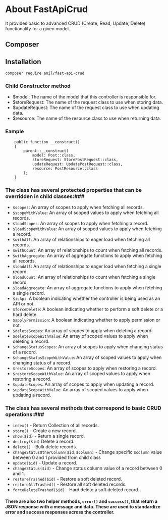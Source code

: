 # About FastApiCrud #

It provides basic to advanced CRUD (Create, Read, Update, Delete) functionality for a given model.

## Composer ##  

## Installation ##

```apacheconf
composer require anil/fast-api-crud
```
### Child Constructor method ####
* $model: The name of the model that this controller is responsible for.
* $storeRequest: The name of the request class to use when storing data.
* $updateRequest: The name of the request class to use when updating data.
* $resource: The name of the resource class to use when returning data.

### Eample ###

```apacheconf
    public function __construct()
    {
        parent::__construct(
            model: Post::class,
            storeRequest: StorePostRequest::class,
            updateRequest: UpdatePostRequest::class,
            resource: PostResource::class
        );
    }

```

### The class has several protected properties that can be overridden in child classes:###


* ```$scopes```: An array of scopes to apply when fetching all records.
* ```$scopeWithValue```: An array of scoped values to apply when fetching all records.
* ```$loadScopes```: An array of scopes to apply when fetching a record.
* ```$loadScopeWithValue```: An array of scoped values to apply when fetching a record.
* ```$withAll```: An array of relationships to eager load when fetching all records.
* ```$withCount```: An array of relationships to count when fetching all records.
* ```$withAggregate```: An array of aggregate functions to apply when fetching all records.
* ```$loadAll```: An array of relationships to eager load when fetching a single record.
* ```$loadCount```: An array of relationships to count when fetching a single record.
* ```$loadAggregate```: An array of aggregate functions to apply when fetching a single record.
* ```$isApi```: A boolean indicating whether the controller is being used as an API or not.
* ```$forceDelete```: A boolean indicating whether to perform a soft delete or a hard delete.
* ```$applyPermission```: A boolean indicating whether to apply permission or not.
* ```$deleteScopes```: An array of scopes to apply when deleting a record.
* ```$deleteScopeWithValue```: An array of scoped values to apply when deleting a record.
* ```$changeStatusScopes```: An array of scopes to apply when changing status of a record.
* ```$changeStatusScopeWithValue```: An array of scoped values to apply when changing status of a record.
* ```$restoreScopes```: An array of scopes to apply when restoring a record.
* ```$restoreScopeWithValue```: An array of scoped values to apply when restoring a record.
* ```$updateScopes```: An array of scopes to apply when updating a record.
* ```$updateScopeWithValue```: An array of scoped values to apply when updating a record.

### The class has several methods that correspond to basic CRUD operations:###

 

* ```index()``` - Return Collection of all records.
* ```store()``` - Create a new record.
* ```show($id)``` - Return a single record.
* ```destroy($id)``` Delete a record.
* ```delete()``` - Bulk delete records.
* ```changeStatusOtherColumn($id,$column)``` - Change specific ```$column``` value between 0 and 1 provided from child class
* ```update($id)``` - Update a record.
* ```changeStatus($id)``` - Change status column value of a record between 0 and 1.
* ```restoreTrashed($id)``` - Restore a soft deleted record.
* ```restoreAllTrashed()``` - Restore all soft deleted records.
* ```forceDeleteTrashed($id)``` - Hard delete a soft deleted record.


#### There are also two helper methods, ```error()``` and ```success()```, that return a JSON response with a message and data. These are used to standardize error and success responses across the controller. ####

